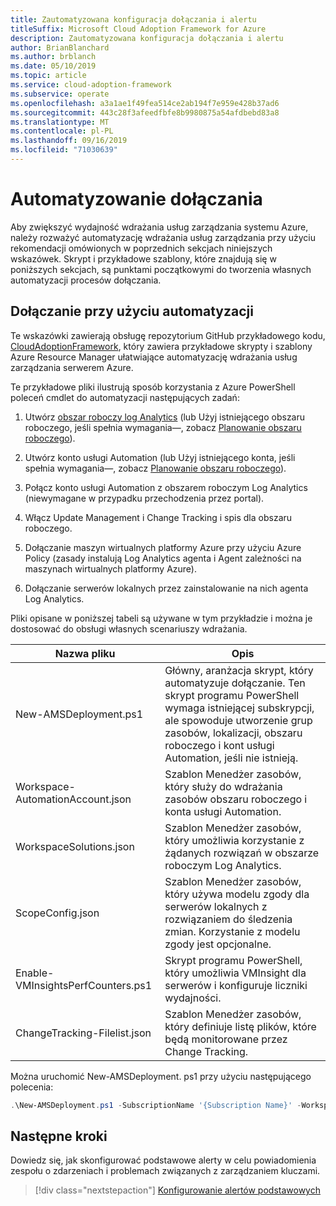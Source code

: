 ```yaml
---
title: Zautomatyzowana konfiguracja dołączania i alertu
titleSuffix: Microsoft Cloud Adoption Framework for Azure
description: Zautomatyzowana konfiguracja dołączania i alertu
author: BrianBlanchard
ms.author: brblanch
ms.date: 05/10/2019
ms.topic: article
ms.service: cloud-adoption-framework
ms.subservice: operate
ms.openlocfilehash: a3a1ae1f49fea514ce2ab194f7e959e428b37ad6
ms.sourcegitcommit: 443c28f3afeedfbfe8b9980875a54afdbebd83a8
ms.translationtype: MT
ms.contentlocale: pl-PL
ms.lasthandoff: 09/16/2019
ms.locfileid: "71030639"
---
```

# <a name="automate-onboarding"></a>Automatyzowanie dołączania

Aby zwiększyć wydajność wdrażania usług zarządzania systemu Azure, należy rozważyć automatyzację wdrażania usług zarządzania przy użyciu rekomendacji omówionych w poprzednich sekcjach niniejszych wskazówek. Skrypt i przykładowe szablony, które znajdują się w poniższych sekcjach, są punktami początkowymi do tworzenia własnych automatyzacji procesów dołączania.

## <a name="onboarding-by-using-automation"></a>Dołączanie przy użyciu automatyzacji

Te wskazówki zawierają obsługę repozytorium GitHub przykładowego kodu, [CloudAdoptionFramework](https://aka.ms/CAF/manage/automation-samples), który zawiera przykładowe skrypty i szablony Azure Resource Manager ułatwiające automatyzację wdrażania usług zarządzania serwerem Azure.

Te przykładowe pliki ilustrują sposób korzystania z Azure PowerShell poleceń cmdlet do automatyzacji następujących zadań:

1. Utwórz [obszar roboczy log Analytics](https://docs.microsoft.com/azure/azure-monitor/platform/manage-access) (lub Użyj istniejącego obszaru roboczego, jeśli spełnia wymagania&mdash;, zobacz [Planowanie obszaru roboczego](./prerequisites.md#log-analytics-workspace-and-automation-account-planning)).

2. Utwórz konto usługi Automation (lub Użyj istniejącego konta, jeśli spełnia wymagania&mdash;, zobacz [Planowanie obszaru roboczego](./prerequisites.md#log-analytics-workspace-and-automation-account-planning)).

3. Połącz konto usługi Automation z obszarem roboczym Log Analytics (niewymagane w przypadku przechodzenia przez portal).

4. Włącz Update Management i Change Tracking i spis dla obszaru roboczego.

5. Dołączanie maszyn wirtualnych platformy Azure przy użyciu Azure Policy (zasady instalują Log Analytics agenta i Agent zależności na maszynach wirtualnych platformy Azure).

6. Dołączanie serwerów lokalnych przez zainstalowanie na nich agenta Log Analytics.

Pliki opisane w poniższej tabeli są używane w tym przykładzie i można je dostosować do obsługi własnych scenariuszy wdrażania.

| Nazwa pliku | Opis |
|-----------|-------------|
| New-AMSDeployment.ps1 | Główny, aranżacja skrypt, który automatyzuje dołączanie. Ten skrypt programu PowerShell wymaga istniejącej subskrypcji, ale spowoduje utworzenie grup zasobów, lokalizacji, obszaru roboczego i kont usługi Automation, jeśli nie istnieją. |
| Workspace-AutomationAccount.json | Szablon Menedżer zasobów, który służy do wdrażania zasobów obszaru roboczego i konta usługi Automation. |
| WorkspaceSolutions.json | Szablon Menedżer zasobów, który umożliwia korzystanie z żądanych rozwiązań w obszarze roboczym Log Analytics. |
| ScopeConfig.json | Szablon Menedżer zasobów, który używa modelu zgody dla serwerów lokalnych z rozwiązaniem do śledzenia zmian. Korzystanie z modelu zgody jest opcjonalne. |
| Enable-VMInsightsPerfCounters.ps1 | Skrypt programu PowerShell, który umożliwia VMInsight dla serwerów i konfiguruje liczniki wydajności. |
| ChangeTracking-Filelist.json | Szablon Menedżer zasobów, który definiuje listę plików, które będą monitorowane przez Change Tracking. |

Można uruchomić New-AMSDeployment. ps1 przy użyciu następującego polecenia:

```powershell
.\New-AMSDeployment.ps1 -SubscriptionName '{Subscription Name}' -WorkspaceName '{Workspace Name}' -WorkspaceLocation '{Azure Location}' -AutomationAccountName {Account Name} -AutomationAccountLocation {Account Location}
```

## <a name="next-steps"></a>Następne kroki

Dowiedz się, jak skonfigurować podstawowe alerty w celu powiadomienia zespołu o zdarzeniach i problemach związanych z zarządzaniem kluczami.

> [!div class="nextstepaction"]
> [Konfigurowanie alertów podstawowych](./setup-alerts.md)
